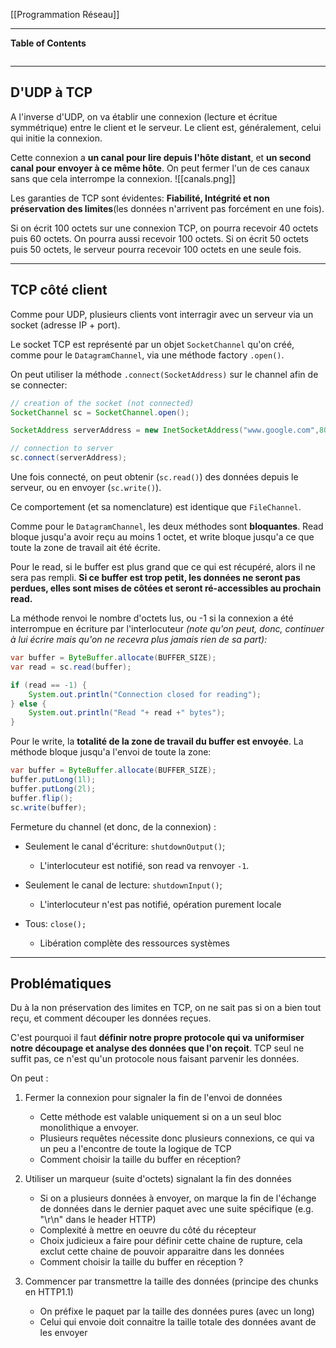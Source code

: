 [[Programmation Réseau]]

****
**Table of Contents**
```table-of-contents
```

****
## D'UDP à TCP

A l'inverse d'UDP, on va établir une connexion (lecture et écritue symmétrique) entre le client et le serveur. Le client est, généralement, celui qui initie la connexion. 

Cette connexion a **un canal pour lire depuis l'hôte distant**, et **un second canal pour envoyer à ce même hôte**. 
On peut fermer l'un de ces canaux sans que cela interrompe la connexion.
![[canals.png]]


Les garanties de TCP sont évidentes: **Fiabilité, Intégrité et non préservation des limites**(les données n'arrivent pas forcément en une fois).

Si on écrit 100 octets sur une connexion TCP, on pourra recevoir 40 octets puis 60 octets. On pourra aussi recevoir 100 octets. Si on écrit 50 octets puis 50 octets, le serveur pourra recevoir 100 octets en une seule fois.

****
## TCP côté client

Comme pour UDP, plusieurs clients vont interragir avec un serveur via un socket (adresse IP + port). 

Le socket TCP est représenté par un objet `SocketChannel` qu'on créé, comme pour le `DatagramChannel`, via une méthode factory `.open()`. 

On peut utiliser la méthode `.connect(SocketAddress)` sur le channel afin de se connecter:
```java
// creation of the socket (not connected)
SocketChannel sc = SocketChannel.open();

SocketAddress serverAddress = new InetSocketAddress("www.google.com",80);

// connection to server
sc.connect(serverAddress);
```

Une fois connecté, on peut obtenir (`sc.read()`) des données depuis le serveur, ou en envoyer (`sc.write()`). 

Ce comportement (et sa nomenclature) est identique que `FileChannel`. 

Comme pour le `DatagramChannel`, les deux méthodes sont **bloquantes**. Read bloque jusqu'a avoir reçu au moins 1 octet, et write bloque jusqu'a ce que toute la zone de travail ait été écrite.


Pour le read, si le buffer est plus grand que ce qui est récupéré, alors il ne sera pas rempli. **Si ce buffer est trop petit, les données ne seront pas perdues, elles sont mises de côtées et seront ré-accessibles au prochain read.**

La méthode renvoi le nombre d'octets lus, ou -1 si la connexion a été interrompue en écriture par l'interlocuteur *(note qu'on peut, donc, continuer à lui écrire mais qu'on ne recevra plus jamais rien de sa part):*
```java
var buffer = ByteBuffer.allocate(BUFFER_SIZE);
var read = sc.read(buffer);

if (read == -1) {
	System.out.println("Connection closed for reading");
} else {
	System.out.println("Read "+ read +" bytes");
}
```

Pour le write, la **totalité de la zone de travail du buffer est envoyée**. La méthode bloque jusqu'a l'envoi de toute la zone:
```java
var buffer = ByteBuffer.allocate(BUFFER_SIZE);
buffer.putLong(1l);
buffer.putLong(2l);
buffer.flip();
sc.write(buffer);
```

Fermeture du channel (et donc, de la connexion) : 
- Seulement le canal d'écriture: `shutdownOutput()`; 
    - L'interlocuteur est notifié, son read va renvoyer `-1`. 
        
- Seulement le canal de lecture: `shutdownInput()`; 
    - L'interlocuteur n'est pas notifié, opération purement locale 
        
- Tous: `close();` 
    - Libération complète des ressources systèmes


****
## Problématiques

Du à la non préservation des limites en TCP, on ne sait pas si on a bien tout reçu, et comment découper les données reçues.

C'est pourquoi il faut **définir notre propre protocole qui va uniformiser notre découpage et analyse des données que l'on reçoit**. TCP seul ne suffit pas, ce n'est qu'un protocole nous faisant parvenir les données.


On peut :
1. Fermer la connexion pour signaler la fin de l'envoi de données 
    - Cette méthode est valable uniquement si on a un seul bloc monolithique a envoyer. 
    - Plusieurs requêtes nécessite donc plusieurs connexions, ce qui va un peu a l'encontre de toute la logique de TCP 
    - Comment choisir la taille du buffer en réception? 
        
2. Utiliser un marqueur (suite d'octets) signalant la fin des données 
    - Si on a plusieurs données à envoyer, on marque la fin de l'échange de données dans le dernier paquet avec une suite spécifique (e.g. "\r\n" dans le header HTTP) 
    - Complexité à mettre en oeuvre du côté du récepteur 
    - Choix judicieux a faire pour définir cette chaine de rupture, cela exclut cette chaine de pouvoir apparaitre dans les données 
    - Comment choisir la taille du buffer en réception ? 
        
3. Commencer par transmettre la taille des données (principe des chunks en HTTP1.1) 
    - On préfixe le paquet par la taille des données pures (avec un long) 
    - Celui qui envoie doit connaitre la taille totale des données avant de les envoyer
